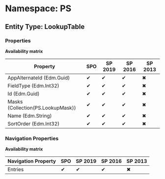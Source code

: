 # Namespace: PS
## Entity Type: LookupTable

### Properties

**Availability matrix**

Property | SPO | SP 2019 | SP 2016 | SP 2013
----------|-----|---------|---------|--------
AppAlternateId (Edm.Guid) | ✔ | ✔ | ✔ | ✖
FieldType (Edm.Int32) | ✔ | ✔ | ✔ | ✖
Id (Edm.Guid) | ✔ | ✔ | ✔ | ✖
Masks (Collection(PS.LookupMask)) | ✔ | ✔ | ✔ | ✖
Name (Edm.String) | ✔ | ✔ | ✔ | ✖
SortOrder (Edm.Int32) | ✔ | ✔ | ✔ | ✖

### Navigation Properties

**Availability matrix**

Navigation Property | SPO | SP 2019 | SP 2016 | SP 2013
----------|-----|---------|---------|--------
Entries | ✔ | ✔ | ✔ | ✖
